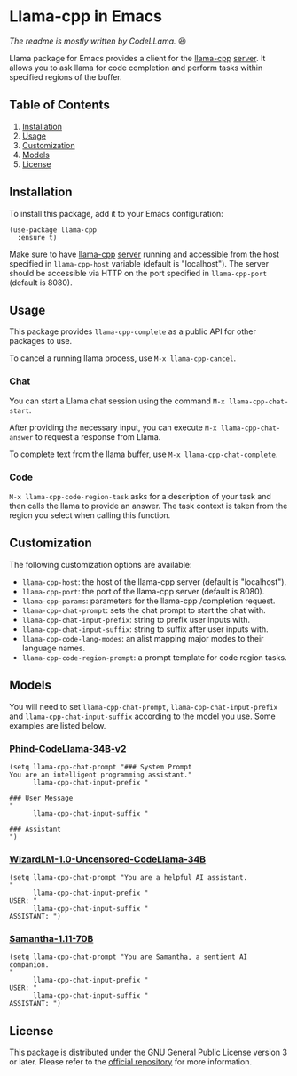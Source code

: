 # Llama-cpp in Emacs

*The readme is mostly written by CodeLLama.* :satisfied:

Llama package for Emacs provides a client for the
[llama-cpp](https://github.com/ggerganov/llama.cpp)
[server](https://github.com/ggerganov/llama.cpp/tree/master/examples/server).
It allows you to ask llama for code completion and perform tasks within
specified regions of the buffer.

## Table of Contents

1. [Installation](#installation)
2. [Usage](#usage)
3. [Customization](#customization)
4. [Models](#models)
5. [License](#license)

## Installation

To install this package, add it to your Emacs configuration:

```elisp
(use-package llama-cpp
  :ensure t)
```

Make sure to have [llama-cpp](https://github.com/ggerganov/llama.cpp)
[server](https://github.com/ggerganov/llama.cpp/tree/master/examples/server)
running and accessible from the host specified in `llama-cpp-host` variable (default
is "localhost"). The server should be accessible via HTTP on the port specified
in `llama-cpp-port` (default is 8080).

## Usage

This package provides `llama-cpp-complete` as a public API for other packages to
use.

To cancel a running llama process, use `M-x llama-cpp-cancel`.

### Chat

You can start a Llama chat session using the command `M-x llama-cpp-chat-start`.

After providing the necessary input, you can execute `M-x llama-cpp-chat-answer`
to request a response from Llama.

To complete text from the llama buffer, use `M-x llama-cpp-chat-complete`.

### Code

`M-x llama-cpp-code-region-task` asks for a description of your task and then calls
the llama to provide an answer. The task context is taken from the region you select
when calling this function.

## Customization

The following customization options are available:

* `llama-cpp-host`: the host of the llama-cpp server (default is "localhost").
* `llama-cpp-port`: the port of the llama-cpp server (default is 8080).
* `llama-cpp-params`: parameters for the llama-cpp /completion request.
* `llama-cpp-chat-prompt`: sets the chat prompt to start the chat with.
* `llama-cpp-chat-input-prefix`: string to prefix user inputs with.
* `llama-cpp-chat-input-suffix`: string to suffix after user inputs with.
* `llama-cpp-code-lang-modes`: an alist mapping major modes to their language names.
* `llama-cpp-code-region-prompt`: a prompt template for code region tasks.

## Models

You will need to set `llama-cpp-chat-prompt`, `llama-cpp-chat-input-prefix` and
`llama-cpp-chat-input-suffix` according to the model you use. Some examples are
listed below.

### [Phind-CodeLlama-34B-v2](https://huggingface.co/TheBloke/Phind-CodeLlama-34B-v2-GGUF)

```elisp
(setq llama-cpp-chat-prompt "### System Prompt
You are an intelligent programming assistant."
      llama-cpp-chat-input-prefix "

### User Message
"
      llama-cpp-chat-input-suffix "

### Assistant
")
```

### [WizardLM-1.0-Uncensored-CodeLlama-34B](https://huggingface.co/TheBloke/WizardLM-1.0-Uncensored-CodeLlama-34B-GGUF)

```elisp
(setq llama-cpp-chat-prompt "You are a helpful AI assistant.
"
      llama-cpp-chat-input-prefix "
USER: "
      llama-cpp-chat-input-suffix "
ASSISTANT: ")
```

### [Samantha-1.11-70B](https://huggingface.co/TheBloke/Samantha-1.11-70B-GGUF)

```elisp
(setq llama-cpp-chat-prompt "You are Samantha, a sentient AI companion.
"
      llama-cpp-chat-input-prefix "
USER: "
      llama-cpp-chat-input-suffix "
ASSISTANT: ")
```

## License

This package is distributed under the GNU General Public License version 3 or
later. Please refer to the
[official repository](https://github.com/kurnevsky/llama-cpp.el) for more information.
